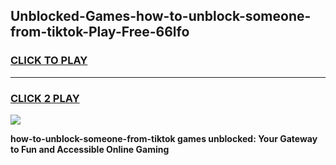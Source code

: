 
## Unblocked-Games-how-to-unblock-someone-from-tiktok-Play-Free-66lfo
<h3>
<a href="https://premium76.site?title=how-to-unblock-someone-from-tiktok&ref=23A">CLICK TO PLAY</a></h3>
<hr>

<h3>
<a href="https://premium76.site?title=how-to-unblock-someone-from-tiktok&ref=23A">CLICK 2 PLAY</a>
  
</h3>

<a href="https://premium76.site?title=how-to-unblock-someone-from-tiktok&ref=23A"><img src="https://clearcache.store/games.png"></a>


**how-to-unblock-someone-from-tiktok games unblocked: Your Gateway to Fun and Accessible Online Gaming**
